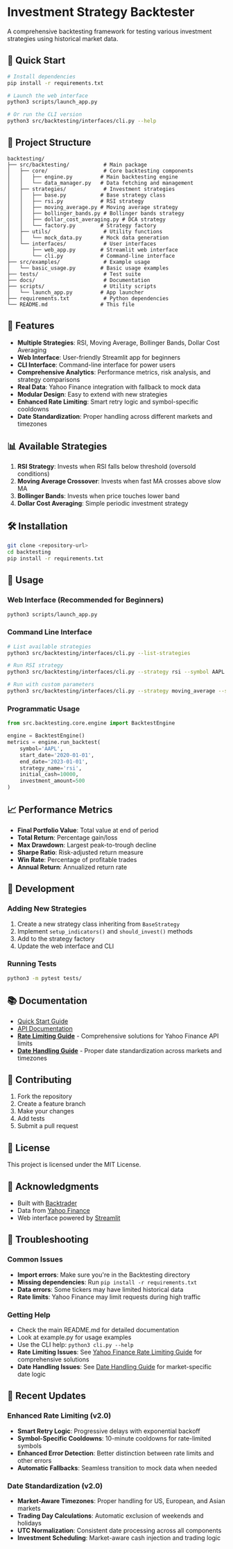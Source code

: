 # Investment Strategy Backtester

A comprehensive backtesting framework for testing various investment strategies using historical market data.

## 🚀 Quick Start

```bash
# Install dependencies
pip install -r requirements.txt

# Launch the web interface
python3 scripts/launch_app.py

# Or run the CLI version
python3 src/backtesting/interfaces/cli.py --help
```

## 📁 Project Structure

```
backtesting/
├── src/backtesting/           # Main package
│   ├── core/                  # Core backtesting components
│   │   ├── engine.py         # Main backtesting engine
│   │   └── data_manager.py   # Data fetching and management
│   ├── strategies/            # Investment strategies
│   │   ├── base.py           # Base strategy class
│   │   ├── rsi.py            # RSI strategy
│   │   ├── moving_average.py # Moving average strategy
│   │   ├── bollinger_bands.py # Bollinger bands strategy
│   │   ├── dollar_cost_averaging.py # DCA strategy
│   │   └── factory.py        # Strategy factory
│   ├── utils/                 # Utility functions
│   │   └── mock_data.py      # Mock data generation
│   └── interfaces/            # User interfaces
│       ├── web_app.py        # Streamlit web interface
│       └── cli.py            # Command-line interface
├── src/examples/              # Example usage
│   └── basic_usage.py        # Basic usage examples
├── tests/                     # Test suite
├── docs/                      # Documentation
├── scripts/                   # Utility scripts
│   └── launch_app.py         # App launcher
├── requirements.txt           # Python dependencies
└── README.md                 # This file
```

## 🎯 Features

- **Multiple Strategies**: RSI, Moving Average, Bollinger Bands, Dollar Cost Averaging
- **Web Interface**: User-friendly Streamlit app for beginners
- **CLI Interface**: Command-line interface for power users
- **Comprehensive Analytics**: Performance metrics, risk analysis, and strategy comparisons
- **Real Data**: Yahoo Finance integration with fallback to mock data
- **Modular Design**: Easy to extend with new strategies
- **Enhanced Rate Limiting**: Smart retry logic and symbol-specific cooldowns
- **Date Standardization**: Proper handling across different markets and timezones

## 📊 Available Strategies

1. **RSI Strategy**: Invests when RSI falls below threshold (oversold conditions)
2. **Moving Average Crossover**: Invests when fast MA crosses above slow MA
3. **Bollinger Bands**: Invests when price touches lower band
4. **Dollar Cost Averaging**: Simple periodic investment strategy

## 🛠️ Installation

```bash
git clone <repository-url>
cd backtesting
pip install -r requirements.txt
```

## 📖 Usage

### Web Interface (Recommended for Beginners)

```bash
python3 scripts/launch_app.py
```

### Command Line Interface

```bash
# List available strategies
python3 src/backtesting/interfaces/cli.py --list-strategies

# Run RSI strategy
python3 src/backtesting/interfaces/cli.py --strategy rsi --symbol AAPL --start 2020-01-01 --end 2023-01-01

# Run with custom parameters
python3 src/backtesting/interfaces/cli.py --strategy moving_average --symbol SPY --fast-period 5 --slow-period 20
```

### Programmatic Usage

```python
from src.backtesting.core.engine import BacktestEngine

engine = BacktestEngine()
metrics = engine.run_backtest(
    symbol='AAPL',
    start_date='2020-01-01',
    end_date='2023-01-01',
    strategy_name='rsi',
    initial_cash=10000,
    investment_amount=500
)
```

## 📈 Performance Metrics

- **Final Portfolio Value**: Total value at end of period
- **Total Return**: Percentage gain/loss
- **Max Drawdown**: Largest peak-to-trough decline
- **Sharpe Ratio**: Risk-adjusted return measure
- **Win Rate**: Percentage of profitable trades
- **Annual Return**: Annualized return rate

## 🔧 Development

### Adding New Strategies

1. Create a new strategy class inheriting from `BaseStrategy`
2. Implement `setup_indicators()` and `should_invest()` methods
3. Add to the strategy factory
4. Update the web interface and CLI

### Running Tests

```bash
python3 -m pytest tests/
```

## 📚 Documentation

- [Quick Start Guide](docs/QUICK_START.md)
- [API Documentation](docs/README.md)
- **[Rate Limiting Guide](docs/YAHOO_FINANCE_RATE_LIMITING.md)** - Comprehensive solutions for Yahoo Finance API limits
- **[Date Handling Guide](docs/DATE_HANDLING_GUIDE.md)** - Proper date standardization across markets and timezones

## 🤝 Contributing

1. Fork the repository
2. Create a feature branch
3. Make your changes
4. Add tests
5. Submit a pull request

## 📄 License

This project is licensed under the MIT License.

## 🙏 Acknowledgments

- Built with [Backtrader](https://www.backtrader.com/)
- Data from [Yahoo Finance](https://finance.yahoo.com/)
- Web interface powered by [Streamlit](https://streamlit.io/)

## 🚨 Troubleshooting

### Common Issues

- **Import errors**: Make sure you're in the Backtesting directory
- **Missing dependencies**: Run `pip install -r requirements.txt`
- **Data errors**: Some tickers may have limited historical data
- **Rate limits**: Yahoo Finance may limit requests during high traffic

### Getting Help

- Check the main README.md for detailed documentation
- Look at example.py for usage examples
- Use the CLI help: `python3 cli.py --help`
- **Rate Limiting Issues**: See [Yahoo Finance Rate Limiting Guide](docs/YAHOO_FINANCE_RATE_LIMITING.md) for comprehensive solutions
- **Date Handling Issues**: See [Date Handling Guide](docs/DATE_HANDLING_GUIDE.md) for market-specific date logic

## 🔄 Recent Updates

### Enhanced Rate Limiting (v2.0)
- **Smart Retry Logic**: Progressive delays with exponential backoff
- **Symbol-Specific Cooldowns**: 10-minute cooldowns for rate-limited symbols
- **Enhanced Error Detection**: Better distinction between rate limits and other errors
- **Automatic Fallbacks**: Seamless transition to mock data when needed

### Date Standardization (v2.0)
- **Market-Aware Timezones**: Proper handling for US, European, and Asian markets
- **Trading Day Calculations**: Automatic exclusion of weekends and holidays
- **UTC Normalization**: Consistent date processing across all components
- **Investment Scheduling**: Market-aware cash injection and trading logic
